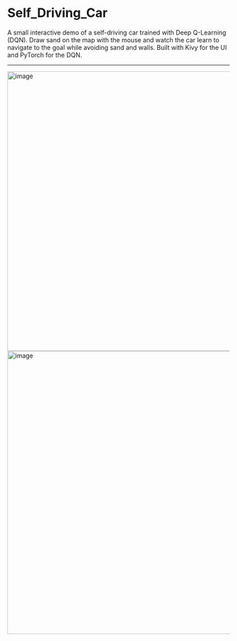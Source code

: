 # Self_Driving_Car
A small interactive demo of a self-driving car trained with Deep Q-Learning (DQN).
Draw sand on the map with the mouse and watch the car learn to navigate to the goal while avoiding sand and walls. Built with Kivy for the UI and PyTorch for the DQN.

***

<img width="799" height="635" alt="image" src="https://github.com/user-attachments/assets/06d6f127-73de-4f9e-bb43-3074e56bca4f" />
<img width="845" height="643" alt="image" src="https://github.com/user-attachments/assets/dab2834b-bccd-4c24-ab07-9fb36ab1b64e" />
